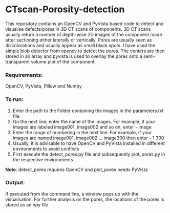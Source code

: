 # CTscan-Porosity-detection
This repository contains an OpenCV and PyVista based code to detect and visualise defects/pores in 3D CT scans of components. 3D CT scans usually return a number of depth-wise 2D images of the component made after sectioning either laterally or vertically. Pores are usually seen as discolorations and usually appear as small black spots. I have used the simple blob detector from opencv to detect the pores. The centers are then stored in an array and pyvista is used to overlay the pores onto a semi-transparent volume plot of the component. 

### Requirements:
OpenCV, PyVista, Pillow and Numpy 

### To run:
  1. Enter the path to the Folder containing the images in the parameters.txt file
  2. On the next line, enter the name of the images. For example, if your images are labeled image001, image002 and so on, enter - image
  3. Enter the range of numbering in the next line. For example, if your images are named image001, image002 ... image300 then enter - 1 300
  4. Usually, it is advisable to have OpenCV and PyVista installed in different environments to avoid conflicts
  5. First execute the detect_pores.py file and subsequently plot_pores.py in the respective environments

**Note**: detect_pores requires OpenCV and plot_pores needs PyVista

### Output:
If executed from the command line, a window pops up with the visualisation. For further analysis on the pores, the locations of the pores is stored as an npy file
